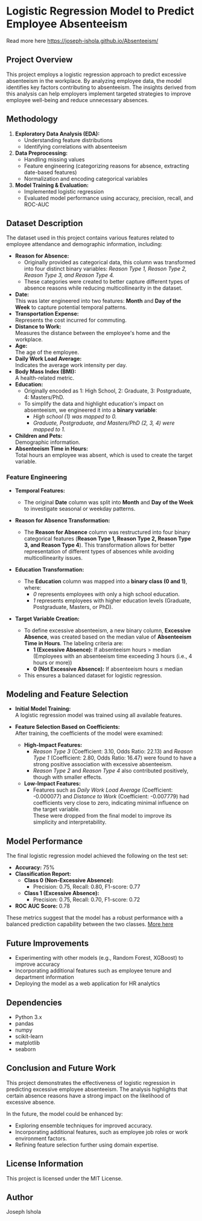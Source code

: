 # Logistic Regression Model to Predict Employee Absenteeism
Read more here https://joseph-ishola.github.io/Absenteeism/

## Project Overview
This project employs a logistic regression approach to predict excessive absenteeism in the workplace. By analyzing employee data, the model identifies key factors contributing to absenteeism. The insights derived from this analysis can help employers implement targeted strategies to improve employee well-being and reduce unnecessary absences.

## Methodology
1. **Exploratory Data Analysis (EDA):**
   - Understanding feature distributions
   - Identifying correlations with absenteeism
2. **Data Preprocessing:**
   - Handling missing values
   - Feature engineering (categorizing reasons for absence, extracting date-based features)
   - Normalization and encoding categorical variables
3. **Model Training & Evaluation:**
   - Implemented logistic regression
   - Evaluated model performance using accuracy, precision, recall, and ROC-AUC

## Dataset Description
The dataset used in this project contains various features related to employee attendance and demographic information, including:

- **Reason for Absence:**  
  - Originally provided as categorical data, this column was transformed into four distinct binary variables: *Reason Type 1, Reason Type 2, Reason Type 3, and Reason Type 4.*
  - These categories were created to better capture different types of absence reasons while reducing multicollinearity in the dataset.
- **Date:**  
  This was later engineered into two features: **Month** and **Day of the Week** to capture potential temporal patterns.
- **Transportation Expense:**  
  Represents the cost incurred for commuting.
- **Distance to Work:**  
  Measures the distance between the employee's home and the workplace.
- **Age:**  
  The age of the employee.
- **Daily Work Load Average:**  
  Indicates the average work intensity per day.
- **Body Mass Index (BMI):**  
  A health-related metric.
- **Education:**  
  - Originally encoded as 1: High School, 2: Graduate, 3: Postgraduate, 4: Masters/PhD.  
  - To simplify the data and highlight education's impact on absenteeism, we engineered it into a **binary variable**:
    - *High school (1) was mapped to 0.*
    - *Graduate, Postgraduate, and Masters/PhD (2, 3, 4) were mapped to 1.*
- **Children and Pets:**  
  Demographic information.
- **Absenteeism Time in Hours:**  
  Total hours an employee was absent, which is used to create the target variable.

### Feature Engineering
- **Temporal Features:**  
  - The original **Date** column was split into **Month** and **Day of the Week** to investigate seasonal or weekday patterns.

- **Reason for Absence Transformation:**  
  - The **Reason for Absence** column was restructured into four binary categorical features (**Reason Type 1, Reason Type 2, Reason Type 3, and Reason Type 4**). This transformation allows for better representation of different types of absences while avoiding multicollinearity issues.

- **Education Transformation:**  
  - The **Education** column was mapped into a **binary class (0 and 1)**, where:
    - *0* represents employees with only a high school education.
    - *1* represents employees with higher education levels (Graduate, Postgraduate, Masters, or PhD).

- **Target Variable Creation:**  
  - To define excessive absenteeism, a new binary column, **Excessive Absence**, was created based on the median value of **Absenteeism Time in Hours**. The labeling criteria are:
      - **1 (Excessive Absence):** If absenteeism hours > median (Employees with an absenteeism time exceeding 3 hours (i.e., 4 hours or more))
      - **0 (Not Excessive Absence):** If absenteeism hours ≤ median
  - This ensures a balanced dataset for logistic regression.

## Modeling and Feature Selection
- **Initial Model Training:**  
  A logistic regression model was trained using all available features.
  
- **Feature Selection Based on Coefficients:**  
  After training, the coefficients of the model were examined:
  - **High-Impact Features:**  
    - *Reason Type 3* (Coefficient: 3.10, Odds Ratio: 22.13) and *Reason Type 1* (Coefficient: 2.80, Odds Ratio: 16.47) were found to have a strong positive association with excessive absenteeism.
    - *Reason Type 2* and *Reason Type 4* also contributed positively, though with smaller effects.
  - **Low-Impact Features:**  
    - Features such as *Daily Work Load Average* (Coefficient: -0.000077) and *Distance to Work* (Coefficient: -0.007779) had coefficients very close to zero, indicating minimal influence on the target variable.  
    These were dropped from the final model to improve its simplicity and interpretability.

## Model Performance
The final logistic regression model achieved the following on the test set:
- **Accuracy:** 75%
- **Classification Report:**
  - **Class 0 (Non-Excessive Absence):**  
    - Precision: 0.75, Recall: 0.80, F1-score: 0.77
  - **Class 1 (Excessive Absence):**  
    - Precision: 0.75, Recall: 0.70, F1-score: 0.72
- **ROC AUC Score:** 0.78

These metrics suggest that the model has a robust performance with a balanced prediction capability between the two classes.
[More here](https://joseph-ishola.github.io/Absenteeism/ "Absenteeism webpage")

## Future Improvements
- Experimenting with other models (e.g., Random Forest, XGBoost) to improve accuracy
- Incorporating additional features such as employee tenure and department information
- Deploying the model as a web application for HR analytics

## Dependencies
- Python 3.x
- pandas
- numpy
- scikit-learn
- matplotlib
- seaborn

## Conclusion and Future Work
This project demonstrates the effectiveness of logistic regression in predicting excessive employee absenteeism. The analysis highlights that certain absence reasons have a strong impact on the likelihood of excessive absence.

In the future, the model could be enhanced by:
- Exploring ensemble techniques for improved accuracy.
- Incorporating additional features, such as employee job roles or work environment factors.
- Refining feature selection further using domain expertise.

## License Information
This project is licensed under the MIT License.

## Author
Joseph Ishola

